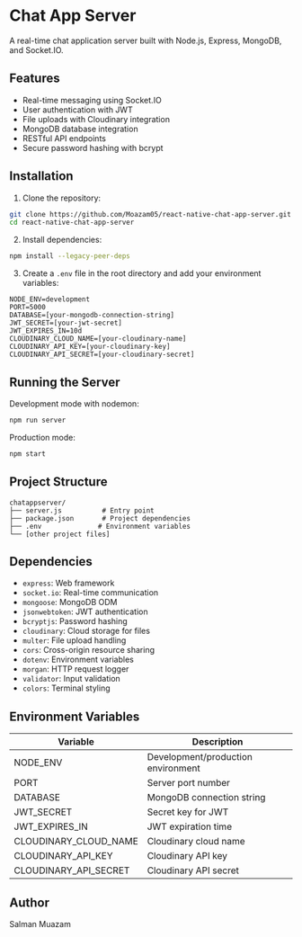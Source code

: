 # Chat App Server

A real-time chat application server built with Node.js, Express, MongoDB, and Socket.IO.

## Features

- Real-time messaging using Socket.IO
- User authentication with JWT
- File uploads with Cloudinary integration
- MongoDB database integration
- RESTful API endpoints
- Secure password hashing with bcrypt

## Installation

1. Clone the repository:
```bash
git clone https://github.com/Moazam05/react-native-chat-app-server.git
cd react-native-chat-app-server
```

2. Install dependencies:
```bash
npm install --legacy-peer-deps
```

3. Create a `.env` file in the root directory and add your environment variables:
```env
NODE_ENV=development
PORT=5000
DATABASE=[your-mongodb-connection-string]
JWT_SECRET=[your-jwt-secret]
JWT_EXPIRES_IN=10d
CLOUDINARY_CLOUD_NAME=[your-cloudinary-name]
CLOUDINARY_API_KEY=[your-cloudinary-key]
CLOUDINARY_API_SECRET=[your-cloudinary-secret]
```

## Running the Server

Development mode with nodemon:
```bash
npm run server
```

Production mode:
```bash
npm start
```

## Project Structure

```
chatappserver/
├── server.js          # Entry point
├── package.json       # Project dependencies
├── .env              # Environment variables
└── [other project files]
```

## Dependencies

- `express`: Web framework
- `socket.io`: Real-time communication
- `mongoose`: MongoDB ODM
- `jsonwebtoken`: JWT authentication
- `bcryptjs`: Password hashing
- `cloudinary`: Cloud storage for files
- `multer`: File upload handling
- `cors`: Cross-origin resource sharing
- `dotenv`: Environment variables
- `morgan`: HTTP request logger
- `validator`: Input validation
- `colors`: Terminal styling

## Environment Variables

| Variable | Description |
|----------|-------------|
| NODE_ENV | Development/production environment |
| PORT | Server port number |
| DATABASE | MongoDB connection string |
| JWT_SECRET | Secret key for JWT |
| JWT_EXPIRES_IN | JWT expiration time |
| CLOUDINARY_CLOUD_NAME | Cloudinary cloud name |
| CLOUDINARY_API_KEY | Cloudinary API key |
| CLOUDINARY_API_SECRET | Cloudinary API secret |


## Author

Salman Muazam
